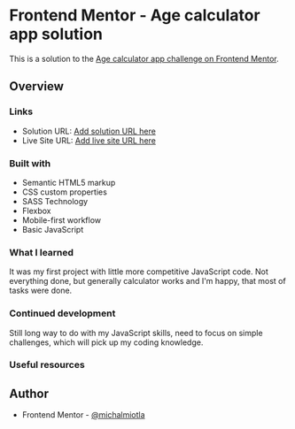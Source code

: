 # Frontend Mentor - Age calculator app solution

This is a solution to the [Age calculator app challenge on Frontend Mentor](https://www.frontendmentor.io/challenges/age-calculator-app-dF9DFFpj-Q).

## Overview
### Links

- Solution URL: [Add solution URL here](https://your-solution-url.com)
- Live Site URL: [Add live site URL here](https://your-live-site-url.com)

### Built with

- Semantic HTML5 markup
- CSS custom properties
- SASS Technology
- Flexbox
- Mobile-first workflow
- Basic JavaScript

### What I learned

It was my first project with little more competitive JavaScript code. Not everything done, but generally calculator works and I'm happy, that most of tasks were done.

### Continued development

Still long way to do with my JavaScript skills, need to focus on simple challenges, which will pick up my coding knowledge.

### Useful resources

## Author

- Frontend Mentor - [@michalmiotla](https://www.frontendmentor.io/profile/michalmiotla)